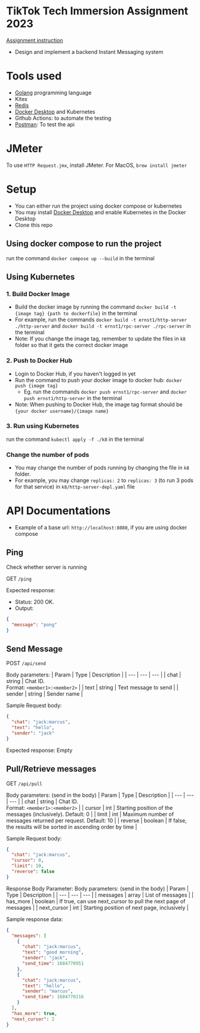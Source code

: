 # TikTok Tech Immersion Assignment 2023

[Assignment instruction](https://bytedance.sg.feishu.cn/docx/P9kQdDkh5oqG37xVm5slN1Mrgle)

- Design and implement a backend Instant Messaging system

# Tools used

- [Golang](https://go.dev/) programming language
- Kitex
- [Redis](https://redis.io/)
- [Docker Desktop](https://www.docker.com/products/docker-desktop/) and Kubernetes
- Github Actions: to automate the testing
- [Postman](https://www.postman.com/downloads/): To test the api

# JMeter

To use `HTTP Request.jmx`, install JMeter. For MacOS, `brew install jmeter`

# Setup

- You can either run the project using docker compose or kubernetes
- You may install [Docker Desktop](https://www.docker.com/products/docker-desktop/) and enable Kubernetes in the Docker Desktop
- Clone this repo

## Using docker compose to run the project

run the command `docker compose up --build` in the terminal

## Using Kubernetes

### 1. Build Docker Image

- Build the docker image by running the command `docker build -t {image tag} {path to dockerfile}` in the terminal
- For example, run the commands `docker build -t ernst1/http-server ./http-server` and `docker build -t ernst1/rpc-server ./rpc-server` in the terminal
- Note: If you change the image tag, remember to update the files in `k8` folder so that it gets the correct docker image

### 2. Push to Docker Hub

- Login to Docker Hub, if you haven't logged in yet
- Run the command to push your docker image to docker hub: `docker push {image tag}`
  - Eg. run the commands `docker push ernst1/rpc-server` and `docker push ernst1/http-server` in the terminal
- Note: When pushing to Docker Hub, the image tag format should be `{your docker username}/{image name}`

### 3. Run using Kubernetes

run the command `kubectl apply -f ./k8` in the terminal

### Change the number of pods

- You may change the number of pods running by changing the file in `k8` folder.
- For example, you may change `replicas: 2` to `replicas: 3` (to run 3 pods for that service) in `k8/http-server-depl.yaml` file

# API Documentations

- Example of a base url: `http://localhost:8080`, if you are using docker compose

## Ping

Check whether server is running

GET `/ping`

Expected response:

- Status: 200 OK.
- Output:

```json
{
  "message": "pong"
}
```

## Send Message

POST `/api/send`

Body parameters:
| Param | Type | Description |
| --- | --- | --- |
| chat | string | Chat ID. <br/>Format: `<member1>:<member2>` |
| text | string | Text message to send |
| sender | string | Sender name |

Sample Request body:

```json
{
  "chat": "jack:marcus",
  "text": "hello",
  "sender": "jack"
}
```

Expected response: Empty

## Pull/Retrieve messages

GET `/api/pull`

Body parameters: (send in the body)
| Param | Type | Description |
| --- | --- | --- |
| chat | string | Chat ID. <br/>Format: `<member1>:<member2>` |
| cursor | int | Starting position of the messages (inclusively). Default: 0 |
| limit | int | Maximum number of messages returned per request. Default: 10 |
| reverse | boolean | If false, the results will be sorted in ascending order by time |

Sample Request body:

```json
{
  "chat": "jack:marcus",
  "cursor": 0,
  "limit": 10,
  "reverse": false
}
```

Response Body Parameter:
Body parameters: (send in the body)
| Param | Type | Description |
| --- | --- | --- |
| messages | array | List of messages |
| has_more | boolean | If true, can use next_cursor to pull the next page of messages |
| next_cursor | int | Starting position of next page, inclusively |

Sample response data:

```json
{
  "messages": [
    {
      "chat": "jack:marcus",
      "text": "good morning",
      "sender": "jack",
      "send_time": 1684770951
    },
    {
      "chat": "jack:marcus",
      "text": "hello",
      "sender": "marcus",
      "send_time": 1684770116
    }
  ],
  "has_more": true,
  "next_cursor": 2
}
```
